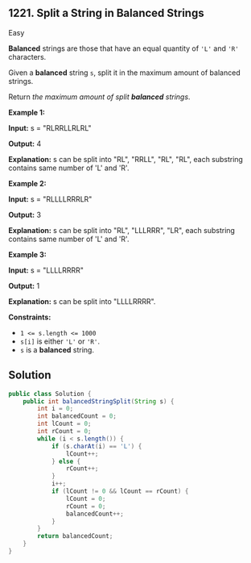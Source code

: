 ## 1221\. Split a String in Balanced Strings

Easy

**Balanced** strings are those that have an equal quantity of `'L'` and `'R'` characters.

Given a **balanced** string `s`, split it in the maximum amount of balanced strings.

Return _the maximum amount of split **balanced** strings_.

**Example 1:**

**Input:** s = "RLRRLLRLRL"

**Output:** 4

**Explanation:** s can be split into "RL", "RRLL", "RL", "RL", each substring contains same number of 'L' and 'R'.

**Example 2:**

**Input:** s = "RLLLLRRRLR"

**Output:** 3

**Explanation:** s can be split into "RL", "LLLRRR", "LR", each substring contains same number of 'L' and 'R'.

**Example 3:**

**Input:** s = "LLLLRRRR"

**Output:** 1

**Explanation:** s can be split into "LLLLRRRR".

**Constraints:**

*   `1 <= s.length <= 1000`
*   `s[i]` is either `'L'` or `'R'`.
*   `s` is a **balanced** string.

## Solution

```java
public class Solution {
    public int balancedStringSplit(String s) {
        int i = 0;
        int balancedCount = 0;
        int lCount = 0;
        int rCount = 0;
        while (i < s.length()) {
            if (s.charAt(i) == 'L') {
                lCount++;
            } else {
                rCount++;
            }
            i++;
            if (lCount != 0 && lCount == rCount) {
                lCount = 0;
                rCount = 0;
                balancedCount++;
            }
        }
        return balancedCount;
    }
}
```